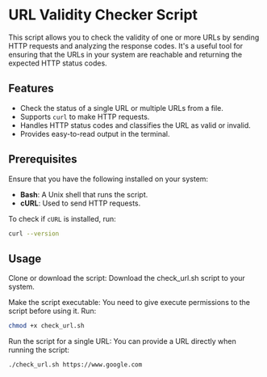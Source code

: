 # URL Validity Checker Script

This script allows you to check the validity of one or more URLs by sending HTTP requests and analyzing the response codes. It's a useful tool for ensuring that the URLs in your system are reachable and returning the expected HTTP status codes.

## Features
- Check the status of a single URL or multiple URLs from a file.
- Supports `curl` to make HTTP requests.
- Handles HTTP status codes and classifies the URL as valid or invalid.
- Provides easy-to-read output in the terminal.

## Prerequisites
Ensure that you have the following installed on your system:
- **Bash**: A Unix shell that runs the script.
- **cURL**: Used to send HTTP requests.
  
To check if `cURL` is installed, run:
```bash
curl --version
```
## Usage
Clone or download the script: Download the check_url.sh script to your system.

Make the script executable: You need to give execute permissions to the script before using it. Run:
```bash
chmod +x check_url.sh
```
Run the script for a single URL: You can provide a URL directly when running the script:
```bash
./check_url.sh https://www.google.com
```
